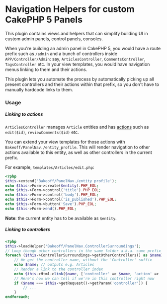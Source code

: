 # Navigation Helpers for custom CakePHP 5 Panels

This plugin contains views and helpers that can simplify building UI in custom admin panels, control panels, consoles.

When you're building an admin panel in CakePHP 5, you would have a route prefix such as `/admin` and a bunch of controllers inside `APP/Controller/Admin`: say, `ArticlesController`, `CommentsController`, `TagsController` etc. In your view templates, you would have navigation menus linking to them and their actions.

This plugin lets you automate the process by automatically picking up all present controllers and their actions within that prefix, so you don't have to manually hardcode links to them.

### Usage

##### Linking to actions

`ArticlesController` manages `Article` entities and has [actions](https://book.cakephp.org/5/en/controllers.html#controller-actions) such as `edit($id)`, `reviewComments($id)` etc.

You can extend your view templates for those actions with `Bakeoff/PanelNav./entity_profile`. This will render navigation to other actions available to this entity, as well as other controllers in the current prefix.

For example, `templates/Articles/edit.php`:

```php
<?php
$this->extend('Bakeoff/PanelNav./entity_profile');
echo $this->Form->create($entity).PHP_EOL;
echo $this->Form->control('title').PHP_EOL;
echo $this->Form->control('body').PHP_EOL;
echo $this->Form->control('is_published').PHP_EOL;
echo $this->Form->button('Save').PHP_EOL;
echo $this->Form->end().PHP_EOL;
```

**Note**: the current entity has to be available as `$entity`.

##### Linking to controllers

```php
<?php
$this->loadHelper('Bakeoff/PanelNav.ControllerSurroundings');
// Loop though other controllers in the same folder a.k.a. same prefix
foreach ($this->ControllerSurroundings->getOtherControllers() as $name):
    // We get the controller name, without the 'Controller' suffix
    echo $name; // outputs e.g. Articles
    // Render a link to the controller index
    echo $this->Html->link($name, ['controller' => $name, 'action' => 'index']);
    // Here's how we can tell if we're in this controller right now
    if ($name === $this->getRequest()->getParam('controller')) {
        // ...
    }
endforeach;
```
